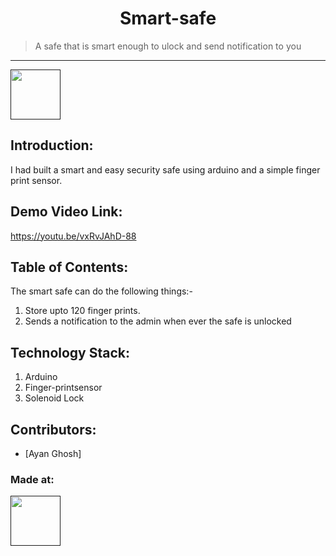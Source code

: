<h1 align="center">Smart-safe</h1>
<p align="center">
</p>

> A safe that is smart enough to ulock and send notification to you
<hr>

<a href=""> <img src="https://challengepost-s3-challengepost.netdna-ssl.com/photos/production/challenge_photos/001/646/847/datas/full_width.png" height=80px> </a>


## Introduction:
I had built a smart and easy security safe using arduino and a simple finger print sensor.
  
## Demo Video Link:
  <a href="Smart-SAFE-Youtube-Video">https://youtu.be/vxRvJAhD-88 </a>
  
## Table of Contents:

The smart safe can do the following things:-
1. Store upto 120 finger prints.
2. Sends a notification to the admin when ever the safe is unlocked

## Technology Stack:
  1) Arduino
  2) Finger-printsensor
  3) Solenoid Lock

## Contributors:

* [Ayan Ghosh]


### Made at:
<a href=""> <img src="https://challengepost-s3-challengepost.netdna-ssl.com/photos/production/challenge_photos/001/646/847/datas/full_width.png" height=80px> </a>
